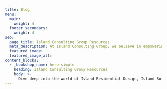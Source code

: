 ```yaml
---
title: Blog
menu:
  main:
    weight: 4
  footer_secondary:
    weight: 4
seo:
  page_title: Island Consulting Group Resources
  meta_description: At Island Consulting Group, we believe in empowering our community with knowledge. Stay informed about Island Residential Design, Island Soil Testing, The Island Engineer and Redland Structural Engineering Design.
  featured_image:
  featured_image_alt:
content_blocks:
  - _bookshop_name: hero-simple
    heading: Island Consulting Group Resources
    body: >-
      Dive deep into the world of Island Residential Design, Island Soil Testing, The Island Engineer and Redland Structural Engineering Design with the latest articles, trends, and breakthroughs. At Island Consulting Group, we believe in empowering our community with knowledge. Stay informed and join the conversation shaping our future.
---
```


